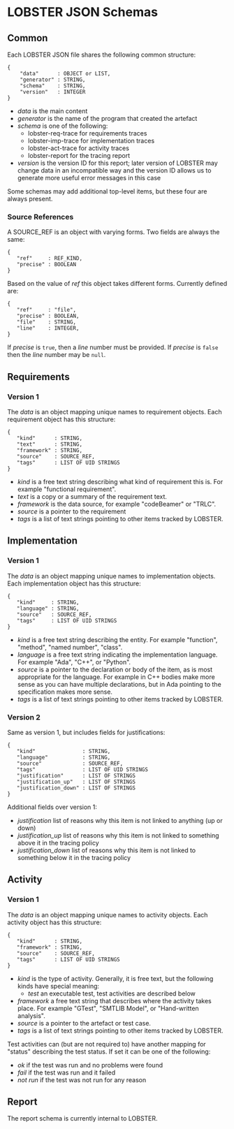 # LOBSTER JSON Schemas

## Common

Each LOBSTER JSON file shares the following common structure:

```
{
    "data"      : OBJECT or LIST,
    "generator" : STRING,
    "schema"    : STRING,
    "version"   : INTEGER
}
```

* _data_ is the main content
* _generator_ is the name of the program that created the artefact
* _schema_ is one of the following:
  * lobster-req-trace for requirements traces
  * lobster-imp-trace for implementation traces
  * lobster-act-trace for activity traces
  * lobster-report for the tracing report
* _version_ is the version ID for this report; later version of LOBSTER
  may change data in an incompatible way and the version ID allows us
  to generate more useful error messages in this case

Some schemas may add additional top-level items, but these four are
always present.

### Source References

A SOURCE_REF is an object with varying forms. Two fields are always
the same:

```
{
   "ref"     : REF_KIND,
   "precise" : BOOLEAN
}
```

Based on the value of *ref* this object takes different
forms. Currently defined are:

```
{
   "ref"     : "file",
   "precise" : BOOLEAN,
   "file"    : STRING,
   "line"    : INTEGER,
}
```

If *precise* is `true`, then a *line* number must be provided. If
*precise* is `false` then the *line* number may be `null`.

## Requirements

### Version 1

The _data_ is an object mapping unique names to requirement
objects. Each requirement object has this structure:

```
{
   "kind"      : STRING,
   "text"      : STRING,
   "framework" : STRING,
   "source"    : SOURCE_REF,
   "tags"      : LIST OF UID STRINGS
}
```

* *kind* is a free text string describing what kind of requirement
  this is. For example "functional requirement".
* *text* is a copy or a summary of the requirement text.
* *framework* is the data source, for example "codeBeamer" or "TRLC".
* *source* is a pointer to the requirement
* *tags* is a list of text strings pointing to other items tracked by
  LOBSTER.

## Implementation

### Version 1

The _data_ is an object mapping unique names to implementation
objects. Each implementation object has this structure:

```
{
   "kind"     : STRING,
   "language" : STRING,
   "source"   : SOURCE_REF,
   "tags"     : LIST OF UID STRINGS
}
```

* *kind* is a free text string describing the entity. For example
  "function", "method", "named number", "class".
* *language* is a free text string indicating the implementation
  language. For example "Ada", "C++", or "Python".
* *source* is a pointer to the declaration or body of the item, as is
  most appropriate for the language. For example in C++ bodies make
  more sense as you can have multiple declarations, but in Ada
  pointing to the specification makes more sense.
* *tags* is a list of text strings pointing to other items tracked by
  LOBSTER.

### Version 2

Same as version 1, but includes fields for justifications:

```
{
   "kind"               : STRING,
   "language"           : STRING,
   "source"             : SOURCE_REF,
   "tags"               : LIST OF UID STRINGS
   "justification"      : LIST OF STRINGS
   "justification_up"   : LIST OF STRINGS
   "justification_down" : LIST OF STRINGS
}
```

Additional fields over version 1:

* *justification* list of reasons why this item is not linked to
  anything (up or down)
* *justification_up* list of reasons why this item is not linked to
  something above it in the tracing policy
* *justification_down* list of reasons why this item is not linked to
  something below it in the tracing policy

## Activity

### Version 1

The _data_ is an object mapping unique names to activity objects. Each
activity object has this structure:

```
{
   "kind"      : STRING,
   "framework" : STRING,
   "source"    : SOURCE_REF,
   "tags"      : LIST OF UID STRINGS
}
```

* *kind* is the type of activity. Generally, it is free text, but the
  following kinds have special meaning:
  * *test* an executable test, test activities are described below
* *framework* a free text string that describes where the activity
  takes place. For example "GTest", "SMTLIB Model", or "Hand-written
  analysis".
* *source* is a pointer to the artefact or test case.
* *tags* is a list of text strings pointing to other items tracked by
  LOBSTER.

Test activities can (but are not required to) have another mapping for
"status" describing the test status. If set it can be one of the
following:

* *ok* if the test was run and no problems were found
* *fail* if the test was run and it failed
* *not run* if the test was not run for any reason

## Report

The report schema is currently internal to LOBSTER.
